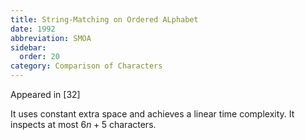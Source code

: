 ```yaml
---
title: String-Matching on Ordered ALphabet
date: 1992
abbreviation: SMOA
sidebar:
  order: 20
category: Comparison of Characters
---
```


Appeared in [32]

It uses constant extra space and achieves a linear time complexity. It inspects at most $6n + 5$ characters.
